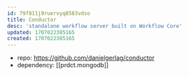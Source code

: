 ```yaml
---
id: 79f811j9ruervyq8583vdso
title: Conductor
desc: 'standalone workflow server built on Workflow Core'
updated: 1707022385165
created: 1707022385165
---
```


- repo: https://github.com/danielgerlag/conductor
- dependency: [[prdct.mongodb]]